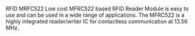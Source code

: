 RFID MRFC522 
Low cost MFRC522 based RFID Reader Module is easy to use and can be used in a wide range of applications.
The MFRC522 is a highly integrated reader/writer IC for contactless communication at 13.56 MHz.
